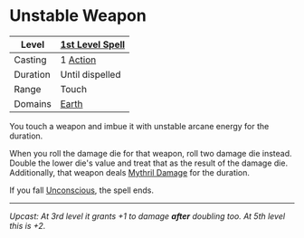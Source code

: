 # Unstable Weapon

| Level    | [1st Level Spell](1st%20Level%20Spells.md)                            |
| -------- | --------------------------------------------------------------------- |
| Casting  | 1 [Action](../../../../Game%20Procedures/Core%20Procedures/Action.md) |
| Duration | Until dispelled                                                       |
| Range    | Touch                                                                 |
| Domains  | [Earth](../../Spell%20Domains/Earth.md)                               |

You touch a weapon and imbue it with unstable arcane energy for the duration.

When you roll the damage die for that weapon, roll two damage die instead. Double the lower die's value and treat that as the result of the damage die. Additionally, that weapon deals [Mythril Damage](../../../../Game%20Procedures/Combat/Damage%20Types/Mythril%20Damage.md) for the duration.

If you fall [Unconscious](../../../../Game%20Procedures/Conditions/Unconscious.md), the spell ends.

---
*Upcast: At 3rd level it grants +1 to damage **after** doubling too. At 5th level this is +2.*
